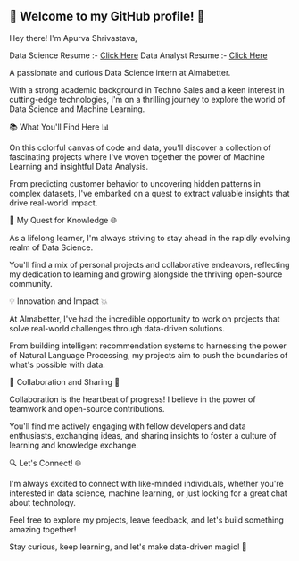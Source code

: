 ##  👋 Welcome to my GitHub profile! 🚀


Hey there! I'm Apurva Shrivastava,

Data Science Resume :- [Click Here](https://drive.google.com/file/d/1ObXbj01WYT2PY9ZK6xYCJ-P0IElauIar/view?usp=sharing)
Data Analyst Resume :- [Click Here](https://drive.google.com/file/d/1HejFjZf1X9k4-8JHmi3k979gy7gS5Zxl/view?usp=sharing) 


A passionate and curious Data Science intern at Almabetter.

With a strong academic background in Techno Sales and a keen interest in cutting-edge technologies, I'm on a thrilling journey to explore the world of Data Science and Machine Learning.

📚 What You'll Find Here 📊

On this colorful canvas of code and data, you'll discover a collection of fascinating projects where I've woven together the power of Machine Learning and insightful Data Analysis. 

From predicting customer behavior to uncovering hidden patterns in complex datasets, I've embarked on a quest to extract valuable insights that drive real-world impact.

🧠 My Quest for Knowledge 🌐

As a lifelong learner, I'm always striving to stay ahead in the rapidly evolving realm of Data Science. 

You'll find a mix of personal projects and collaborative endeavors, reflecting my dedication to learning and growing alongside the thriving open-source community.

💡 Innovation and Impact 💥

At Almabetter, I've had the incredible opportunity to work on projects that solve real-world challenges through data-driven solutions. 

From building intelligent recommendation systems to harnessing the power of Natural Language Processing, my projects aim to push the boundaries of what's possible with data.

🤝 Collaboration and Sharing 🌱

Collaboration is the heartbeat of progress! I believe in the power of teamwork and open-source contributions.

You'll find me actively engaging with fellow developers and data enthusiasts, exchanging ideas, and sharing insights to foster a culture of learning and knowledge exchange.

🔍 Let's Connect! 🌐

I'm always excited to connect with like-minded individuals, whether you're interested in data science, machine learning, or just looking for a great chat about technology. 

Feel free to explore my projects, leave feedback, and let's build something amazing together!

Stay curious, keep learning, and let's make data-driven magic! 🌟



